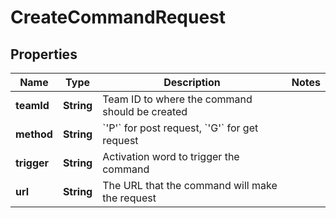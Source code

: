 

# CreateCommandRequest


## Properties

| Name | Type | Description | Notes |
|------------ | ------------- | ------------- | -------------|
|**teamId** | **String** | Team ID to where the command should be created |  |
|**method** | **String** | &#x60;&#39;P&#39;&#x60; for post request, &#x60;&#39;G&#39;&#x60; for get request |  |
|**trigger** | **String** | Activation word to trigger the command |  |
|**url** | **String** | The URL that the command will make the request |  |



